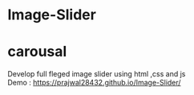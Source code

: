 # Image-Slider
# carousal
Develop full fleged image slider using html ,css and js
<br>
Demo : https://prajwal28432.github.io/Image-Slider/
